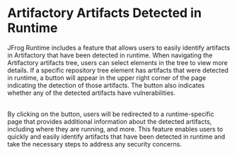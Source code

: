 # Artifactory Artifacts Detected in Runtime

JFrog Runtime includes a feature that allows users to easily identify artifacts in Artifactory that have been detected in runtime. When navigating the Artifactory artifacts tree, users can select elements in the tree to view more details. If a specific repository tree element has artifacts that were detected in runtime, a button will appear in the upper right corner of the page indicating the detection of those artifacts. The button also indicates whether any of the detected artifacts have vulnerabilities.

\
By clicking on the button, users will be redirected to a runtime-specific page that provides additional information about the detected artifacts, including where they are running, and more. This feature enables users to quickly and easily identify artifacts that have been detected in runtime and take the necessary steps to address any security concerns.
